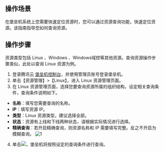 ## 操作场景
在堡垒机系统上您需要快速定位资源时，您可以通过资源查询功能，快速定位资源。该指南指导您如何查询资源。


## 操作步骤
资源类型包括 Linux 、Windows 、Windows域控等其他资源。查询资源操作步骤类似，此处以查询 Linux 资源为例。
1. 登录腾讯云 [堡垒机控制台](https://console.cloud.tencent.com/cds/dasb)，并使用管理员账号登录堡垒机。
2. 单击【资源管理】>【Linux】，进入 Linux 资源管理页面。
3. 在 Linux 资源管理页面，选择您要查询资源所属的组织结构，设定相关查询条件，查询条件说明如下。
 - **名称**：填写您需要查询的名称。
 - **IP**：填写资源 IP。
 - **类型**：Linux 资源类型，建议选择全部。
 - **状态**：资源有上线和下线两种状态，请根据实际情况进行选择。
 - **精确查询**：若开启精确查询，则资源名称和 IP 需要填写完整。反之不开启为模糊查询。
![1](https://main.qcloudimg.com/raw/add13180dc68a9c6a366cba78c10119a.png)
4. 单击<img src="https://main.qcloudimg.com/raw/5231a183bafdb4ac03adbdbbf3535730.png"  style="margin:0;">，堡垒机将按照设定的查询条件进行查询。


